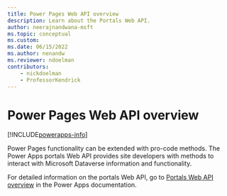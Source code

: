 ```yaml
---
title: Power Pages Web API overview
description: Learn about the Portals Web API.
author: neerajnandwana-msft
ms.topic: conceptual
ms.custom: 
ms.date: 06/15/2022
ms.author: nenandw
ms.reviewer: ndoelman
contributors:
    - nickdoelman
    - ProfessorKendrick
---
```


# Power Pages Web API overview

[!INCLUDE[powerapps-info](../includes/cc-powerapps-info.md)]

Power Pages functionality can be extended with pro-code methods. The Power Apps portals Web API provides site developers with methods to interact with Microsoft Dataverse information and functionality.

For detailed information on the portals Web API, go to [Portals Web API overview](/powerapps/maker/portals/web-api-overview) in the Power Apps documentation.

